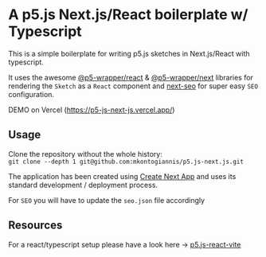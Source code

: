 # A p5.js Next.js/React boilerplate w/ Typescript

This is a simple boilerplate for writing p5.js sketches in Next.js/React with typescript.

It uses the awesome [@p5-wrapper/react](https://github.com/P5-wrapper/react) & [@p5-wrapper/next](https://github.com/P5-wrapper/next) libraries for rendering the `Sketch` as a `React` component and [next-seo](https://github.com/garmeeh/next-seo) for super easy `SEO` configuration.

DEMO on Vercel (https://p5-js-next-js.vercel.app/)

## Usage

Clone the repository without the whole history:<br />
`git clone --depth 1 git@github.com:mkontogiannis/p5.js-next.js.git`

The application has been created using [Create Next App](https://nextjs.org/docs/api-reference/create-next-app) and uses its standard development / deployment process.

For `SEO` you will have to update the `seo.json` file accordingly

## Resources

For a react/typescript setup please have a look here -> [p5.js-react-vite](https://github.com/mkontogiannis/p5.js-react-vite)
